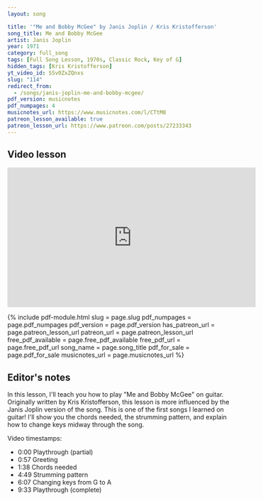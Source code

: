 ```yaml
---
layout: song

title: '"Me and Bobby McGee" by Janis Joplin / Kris Kristofferson'
song_title: Me and Bobby McGee
artist: Janis Joplin
year: 1971
category: full_song
tags: [Full Song Lesson, 1970s, Classic Rock, Key of G]
hidden_tags: [Kris Kristofferson]
yt_video_id: SSv0ZxZQnxs
slug: "114"
redirect_from:
  - /songs/janis-joplin-me-and-bobby-mcgee/
pdf_version: musicnotes
pdf_numpages: 4
musicnotes_url: https://www.musicnotes.com/l/CTtM8
patreon_lesson_available: true
patreon_lesson_url: https://www.patreon.com/posts/27233343
---
```



## Video lesson

<iframe width="560" height="315" src="https://www.youtube.com/embed/SSv0ZxZQnxs?showinfo=0" frameborder="0" allowfullscreen></iframe>



{% include pdf-module.html slug = page.slug pdf_numpages = page.pdf_numpages pdf_version = page.pdf_version has_patreon_url = page.patreon_lesson_url patreon_url = page.patreon_lesson_url free_pdf_available = page.free_pdf_available free_pdf_url = page.free_pdf_url song_name = page.song_title pdf_for_sale = page.pdf_for_sale musicnotes_url = page.musicnotes_url %}



## Editor's notes

In this lesson, I'll teach you how to play "Me and Bobby McGee" on guitar. Originally written by Kris Kristofferson, this lesson is more influenced by the Janis Joplin version of the song. This is one of the first songs I learned on guitar! I'll show you the chords needed, the strumming pattern, and explain how to change keys midway through the song.

Video timestamps:

- 0:00 Playthrough (partial)
- 0:57 Greeting
- 1:38 Chords needed
- 4:49 Strumming pattern
- 6:07 Changing keys from G to A
- 9:33 Playthrough (complete)
